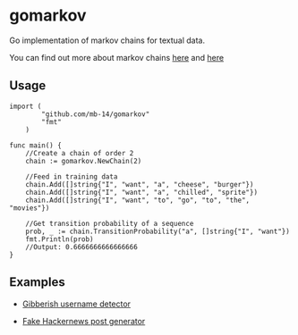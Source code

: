 # gomarkov

Go implementation of markov chains for textual data. 

You can find out more about markov chains [here](http://setosa.io/ev/markov-chains/) and [here](https://towardsdatascience.com/introduction-to-markov-chains-50da3645a50d)

## Usage
```
import (
        "github.com/mb-14/gomarkov"
        "fmt"
    )

func main() {
    //Create a chain of order 2
    chain := gomarkov.NewChain(2)

    //Feed in training data
    chain.Add([]string{"I", "want", "a", "cheese", "burger"})
    chain.Add([]string{"I", "want", "a", "chilled", "sprite"})
    chain.Add([]string{"I", "want", "to", "go", "to", "the", "movies"})

    //Get transition probability of a sequence
    prob, _ := chain.TransitionProbability("a", []string{"I", "want"})
    fmt.Println(prob)
    //Output: 0.6666666666666666
}
```
## Examples

- [Gibberish username detector](/examples/gibberish)

- [Fake Hackernews post generator](/examples/fakernews)
